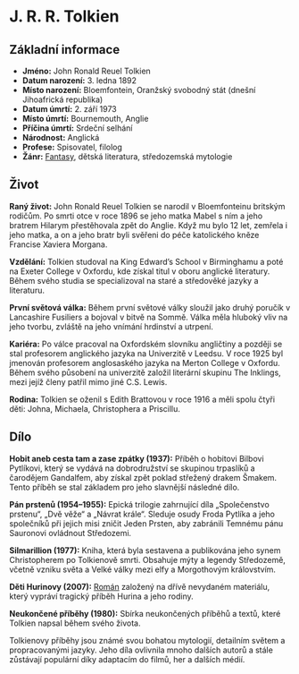 # J. R. R. Tolkien

## Základní informace

- **Jméno:** John Ronald Reuel Tolkien
- **Datum narození:** 3. ledna 1892
- **Místo narození:** Bloemfontein, Oranžský svobodný stát (dnešní Jihoafrická republika)
- **Datum úmrtí:** 2. září 1973
- **Místo úmrtí:** Bournemouth, Anglie
- **Příčina úmrtí:** Srdeční selhání
- **Národnost:** Anglická
- **Profese:** Spisovatel, filolog
- **Žánr:** [Fantasy](Fantasy.md), dětská literatura, středozemská mytologie

## Život

**Raný život:** John Ronald Reuel Tolkien se narodil v Bloemfonteinu britským rodičům. Po smrti otce v roce 1896 se jeho matka Mabel s ním a jeho bratrem Hilarym přestěhovala zpět do Anglie. Když mu bylo 12 let, zemřela i jeho matka, a on a jeho bratr byli svěřeni do péče katolického kněze Francise Xaviera Morgana.

**Vzdělání:** Tolkien studoval na King Edward’s School v Birminghamu a poté na Exeter College v Oxfordu, kde získal titul v oboru anglické literatury. Během svého studia se specializoval na staré a středověké jazyky a literaturu.

**První světová válka:** Během první světové války sloužil jako druhý poručík v Lancashire Fusiliers a bojoval v bitvě na Sommě. Válka měla hluboký vliv na jeho tvorbu, zvláště na jeho vnímání hrdinství a utrpení.

**Kariéra:** Po válce pracoval na Oxfordském slovníku angličtiny a později se stal profesorem anglického jazyka na Univerzitě v Leedsu. V roce 1925 byl jmenován profesorem anglosaského jazyka na Merton College v Oxfordu. Během svého působení na univerzitě založil literární skupinu The Inklings, mezi jejíž členy patřil mimo jiné C.S. Lewis.

**Rodina:** Tolkien se oženil s Edith Brattovou v roce 1916 a měli spolu čtyři děti: Johna, Michaela, Christophera a Priscillu.

## Dílo

**Hobit aneb cesta tam a zase zpátky (1937):** Příběh o hobitovi Bilbovi Pytlíkovi, který se vydává na dobrodružství se skupinou trpaslíků a čarodějem Gandalfem, aby získal zpět poklad střežený drakem Šmakem. Tento příběh se stal základem pro jeho slavnější následné dílo.

**Pán prstenů (1954–1955):** Epická trilogie zahrnující díla „Společenstvo prstenu“, „Dvě věže“ a „Návrat krále“. Sleduje osudy Froda Pytlíka a jeho společníků při jejich misi zničit Jeden Prsten, aby zabránili Temnému pánu Sauronovi ovládnout Středozemi.

**Silmarillion (1977):** Kniha, která byla sestavena a publikována jeho synem Christopherem po Tolkienově smrti. Obsahuje mýty a legendy Středozemě, včetně vzniku světa a Velké války mezi elfy a Morgothovým královstvím.

**Děti Hurinovy (2007):** [Román](Román.md) založený na dřívě nevydaném materiálu, který vypráví tragický příběh Hurina a jeho rodiny.

**Neukončené příběhy (1980):** Sbírka neukončených příběhů a textů, které Tolkien napsal během svého života.

Tolkienovy příběhy jsou známé svou bohatou mytologií, detailním světem a propracovanými jazyky. Jeho díla ovlivnila mnoho dalších autorů a stále zůstávají populární díky adaptacím do filmů, her a dalších médií.